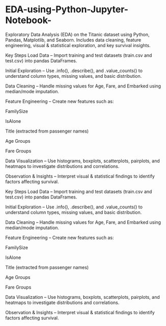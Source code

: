 # EDA-using-Python-Jupyter-Notebook-
Exploratory Data Analysis (EDA) on the Titanic dataset using Python, Pandas, Matplotlib, and Seaborn. Includes data cleaning, feature engineering, visual &amp; statistical exploration, and key survival insights.

Key Steps
Load Data – Import training and test datasets (train.csv and test.csv) into pandas DataFrames.

Initial Exploration – Use .info(), .describe(), and .value_counts() to understand column types, missing values, and basic distribution.

Data Cleaning – Handle missing values for Age, Fare, and Embarked using median/mode imputation.

Feature Engineering – Create new features such as:

FamilySize

IsAlone

Title (extracted from passenger names)

Age Groups

Fare Groups

Data Visualization – Use histograms, boxplots, scatterplots, pairplots, and heatmaps to investigate distributions and correlations.

Observation & Insights – Interpret visual & statistical findings to identify factors affecting survival.

Key Steps
Load Data – Import training and test datasets (train.csv and test.csv) into pandas DataFrames.

Initial Exploration – Use .info(), .describe(), and .value_counts() to understand column types, missing values, and basic distribution.

Data Cleaning – Handle missing values for Age, Fare, and Embarked using median/mode imputation.

Feature Engineering – Create new features such as:

FamilySize

IsAlone

Title (extracted from passenger names)

Age Groups

Fare Groups

Data Visualization – Use histograms, boxplots, scatterplots, pairplots, and heatmaps to investigate distributions and correlations.

Observation & Insights – Interpret visual & statistical findings to identify factors affecting survival.
